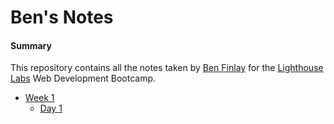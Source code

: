 # Ben's Notes

#### Summary

This repository contains all the notes taken by [Ben Finlay](github.com/Ben-Finlay) for the [Lighthouse Labs](lighthouselabs.ca) Web Development Bootcamp.

* [Week 1](/Week_1)
  * [Day 1](/Day_1)
